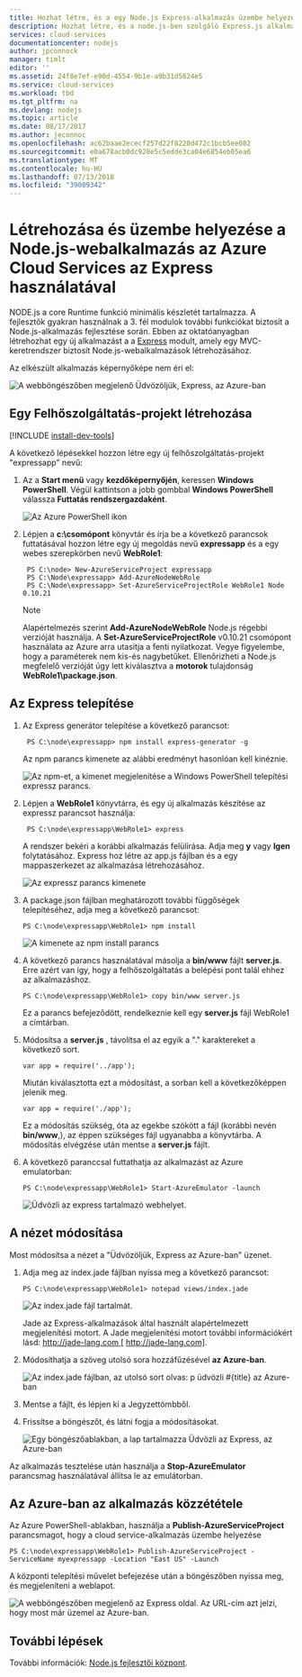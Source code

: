 ```yaml
---
title: Hozhat létre, és a egy Node.js Express-alkalmazás üzembe helyezése az Azure Cloud Services
description: Hozhat létre, és a node.js-ben szolgáló Express.js alkalmazás üzembe helyezése az Azure Cloud Services
services: cloud-services
documentationcenter: nodejs
author: jpconnock
manager: timlt
editor: ''
ms.assetid: 24f8e7ef-e90d-4554-9b1e-a9b31d5824e5
ms.service: cloud-services
ms.workload: tbd
ms.tgt_pltfrm: na
ms.devlang: nodejs
ms.topic: article
ms.date: 08/17/2017
ms.author: jeconnoc
ms.openlocfilehash: ac62baae2ececf257d22f8220d472c1bcb5ee082
ms.sourcegitcommit: e0a678acb0dc928e5c5edde3ca04e6854eb05ea6
ms.translationtype: MT
ms.contentlocale: hu-HU
ms.lasthandoff: 07/13/2018
ms.locfileid: "39009342"
---
```

# <a name="build-and-deploy-a-nodejs-web-application-using-express-on-an-azure-cloud-services"></a>Létrehozása és üzembe helyezése a Node.js-webalkalmazás az Azure Cloud Services az Express használatával

NODE.js a core Runtime funkció minimális készletét tartalmazza.
A fejlesztők gyakran használnak a 3. fél modulok további funkciókat biztosít a Node.js-alkalmazás fejlesztése során. Ebben az oktatóanyagban létrehozhat egy új alkalmazást a a [Express](https://github.com/expressjs/express) modult, amely egy MVC-keretrendszer biztosít Node.js-webalkalmazások létrehozásához.

Az elkészült alkalmazás képernyőképe nem éri el:

![A webböngészőben megjelenő Üdvözöljük, Express, az Azure-ban](./media/cloud-services-nodejs-develop-deploy-express-app/node36.png)

## <a name="create-a-cloud-service-project"></a>Egy Felhőszolgáltatás-projekt létrehozása
[!INCLUDE [install-dev-tools](../../includes/install-dev-tools.md)]

A következő lépésekkel hozzon létre egy új felhőszolgáltatás-projekt "expressapp" nevű:

1. Az a **Start menü** vagy **kezdőképernyőjén**, keressen **Windows PowerShell**. Végül kattintson a jobb gombbal **Windows PowerShell** válassza **Futtatás rendszergazdaként**.
   
    ![Az Azure PowerShell ikon](./media/cloud-services-nodejs-develop-deploy-express-app/azure-powershell-start.png)
2. Lépjen a **c:\\csomópont** könyvtár és írja be a következő parancsok futtatásával hozzon létre egy új megoldás nevű **expressapp** és a egy webes szerepkörben nevű **WebRole1**:
   
        PS C:\node> New-AzureServiceProject expressapp
        PS C:\Node\expressapp> Add-AzureNodeWebRole
        PS C:\Node\expressapp> Set-AzureServiceProjectRole WebRole1 Node 0.10.21
   
    > [!NOTE]
    > Alapértelmezés szerint **Add-AzureNodeWebRole** Node.js régebbi verzióját használja. A **Set-AzureServiceProjectRole** v0.10.21 csomópont használata az Azure arra utasítja a fenti nyilatkozat.  Vegye figyelembe, hogy a paraméterek nem kis-és nagybetűket.  Ellenőrizheti a Node.js megfelelő verzióját úgy lett kiválasztva a **motorok** tulajdonság **WebRole1\package.json**.
    > 
    > 

## <a name="install-express"></a>Az Express telepítése
1. Az Express generátor telepítése a következő parancsot:
   
        PS C:\node\expressapp> npm install express-generator -g
   
    Az npm parancs kimenete az alábbi eredményt hasonlóan kell kinéznie. 
   
    ![Az npm-et, a kimenet megjelenítése a Windows PowerShell telepítési expressz parancs.](./media/cloud-services-nodejs-develop-deploy-express-app/express-g.png)
2. Lépjen a **WebRole1** könyvtárra, és egy új alkalmazás készítése az expressz parancsot használja:
   
        PS C:\node\expressapp\WebRole1> express
   
    A rendszer bekéri a korábbi alkalmazás felülírása. Adja meg **y** vagy **Igen** folytatásához. Express hoz létre az app.js fájlban és a egy mappaszerkezet az alkalmazása létrehozásához.
   
    ![Az expressz parancs kimenete](./media/cloud-services-nodejs-develop-deploy-express-app/node23.png)
3. A package.json fájlban meghatározott további függőségek telepítéséhez, adja meg a következő parancsot:
   
       PS C:\node\expressapp\WebRole1> npm install
   
   ![A kimenete az npm install parancs](./media/cloud-services-nodejs-develop-deploy-express-app/node26.png)
4. A következő parancs használatával másolja a **bin/www** fájlt **server.js**. Erre azért van így, hogy a felhőszolgáltatás a belépési pont talál ehhez az alkalmazáshoz.
   
       PS C:\node\expressapp\WebRole1> copy bin/www server.js
   
   Ez a parancs befejeződött, rendelkeznie kell egy **server.js** fájl WebRole1 a címtárban.
5. Módosítsa a **server.js** , távolítsa el az egyik a "." karaktereket a következő sort.
   
       var app = require('../app');
   
   Miután kiválasztotta ezt a módosítást, a sorban kell a következőképpen jelenik meg.
   
       var app = require('./app');
   
   Ez a módosítás szükség, óta az egekbe szökött a fájl (korábbi nevén **bin/www**,), az éppen szükséges fájl ugyanabba a könyvtárba. A módosítás elvégzése után mentse a **server.js** fájlt.
6. A következő paranccsal futtathatja az alkalmazást az Azure emulatorban:
   
       PS C:\node\expressapp\WebRole1> Start-AzureEmulator -launch
   
    ![Üdvözli az express tartalmazó webhelyet.](./media/cloud-services-nodejs-develop-deploy-express-app/node28.png)

## <a name="modifying-the-view"></a>A nézet módosítása
Most módosítsa a nézet a "Üdvözöljük, Express az Azure-ban" üzenet.

1. Adja meg az index.jade fájlban nyissa meg a következő parancsot:
   
       PS C:\node\expressapp\WebRole1> notepad views/index.jade
   
   ![Az index.jade fájl tartalmát.](./media/cloud-services-nodejs-develop-deploy-express-app/getting-started-19.png)
   
   Jade az Express-alkalmazások által használt alapértelmezett megjelenítési motort. A Jade megjelenítési motort további információkért lásd: [ http://jade-lang.com ] [ http://jade-lang.com].
2. Módosíthatja a szöveg utolsó sora hozzáfűzésével **az Azure-ban**.
   
   ![Az index.jade fájlban, az utolsó sort olvas: p üdvözli \#{title} az Azure-ban](./media/cloud-services-nodejs-develop-deploy-express-app/node31.png)
3. Mentse a fájlt, és lépjen ki a Jegyzettömbből.
4. Frissítse a böngészőt, és látni fogja a módosításokat.
   
   ![Egy böngészőablakban, a lap tartalmazza Üdvözli az Express, az Azure-ban](./media/cloud-services-nodejs-develop-deploy-express-app/node32.png)

Az alkalmazás tesztelése után használja a **Stop-AzureEmulator** parancsmag használatával állítsa le az emulátorban.

## <a name="publishing-the-application-to-azure"></a>Az Azure-ban az alkalmazás közzététele
Az Azure PowerShell-ablakban, használja a **Publish-AzureServiceProject** parancsmagot, hogy a cloud service-alkalmazás üzembe helyezése

    PS C:\node\expressapp\WebRole1> Publish-AzureServiceProject -ServiceName myexpressapp -Location "East US" -Launch

A központi telepítési művelet befejezése után a böngészőben nyissa meg, és megjeleníteni a weblapot.

![A webböngészőben megjelenő az Express oldal. Az URL-cím azt jelzi, hogy most már üzemel az Azure-ban.](./media/cloud-services-nodejs-develop-deploy-express-app/node36.png)

## <a name="next-steps"></a>További lépések
További információk: [Node.js fejlesztői központ](https://docs.microsoft.com/en-us/javascript/azure/?view=azure-node-latest).

[Node.js Web Application]: http://www.windowsazure.com/develop/nodejs/tutorials/getting-started/
[Express]: http://expressjs.com/
[http://jade-lang.com]: http://jade-lang.com


